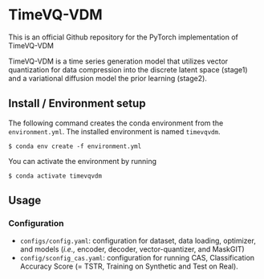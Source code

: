 # TimeVQ-VDM
This is an official Github repository for the PyTorch implementation of TimeVQ-VDM

TimeVQ-VDM is a time series generation model that utilizes vector quantization for data compression into the discrete latent space (stage1) and a variational diffusion model the prior learning (stage2).

## Install / Environment setup
The following command creates the conda environment from the `environment.yml`. The installed environment is named `timevqvdm`.
```
$ conda env create -f environment.yml
```
You can activate the environment by running
```
$ conda activate timevqvdm
```

## Usage

### Configuration
- `configs/config.yaml`: configuration for dataset, data loading, optimizer, and models (_i.e.,_ encoder, decoder, vector-quantizer, and MaskGIT)
- `config/sconfig_cas.yaml`: configuration for running CAS, Classification Accuracy Score (= TSTR, Training on Synthetic and Test on Real).
